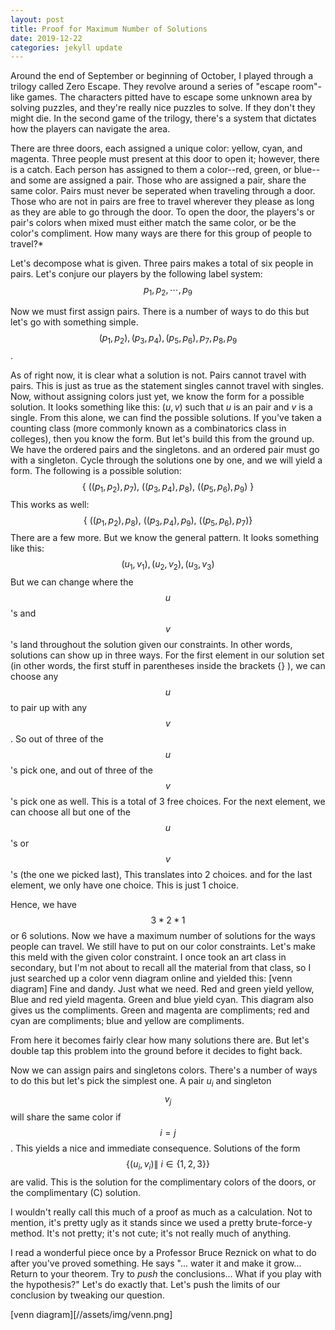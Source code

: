 ```yaml
---
layout: post
title: Proof for Maximum Number of Solutions
date: 2019-12-22
categories: jekyll update
---
```


Around the end of September or beginning of October, I played through a trilogy called Zero Escape.
They revolve around a series of "escape room"-like games.
The characters pitted have to escape some unknown area by solving puzzles, and they're really nice puzzles to solve.
If they don't they might die. In the second game of the trilogy, there's a system that dictates how the players
can navigate the area.

There are three doors, each assigned a unique color: yellow, cyan, and magenta. Three people must present at this door to open it;
however, there is a catch. Each person has assigned to them a color--red, green, or blue--and some are assigned a pair.
Those who are assigned a pair, share the same color. Pairs must never be seperated when traveling through a door.
Those who are not in pairs are free to travel wherever they please as long as they are able to go through the door.
To open the door, the players's or pair's colors when mixed must either match the same color,
or be the color's compliment.
How many ways are there for this group of people to travel?*

Let's decompose what is given.
Three pairs makes a total of six people in pairs. Let's conjure our players by the following label system:
$$p_1, p_2,\cdots, p_9$$

Now we must first assign pairs. There is a number of ways to do this but let's go with something simple.
$$(p_1,p_2), (p_3,p_4), (p_5, p_6), p_7, p_8, p_9$$.

As of right now, it is clear what a solution is not. Pairs cannot travel with pairs. 
This is just as true as the statement singles cannot travel with singles.
Now, without assigning colors just yet, we know the form for a possible solution. It looks something like this:
$(u,v)$ such that $u$ is an pair and $v$ is a single. From this alone, we can find the possible solutions.
If you've taken a counting class (more commonly known as a combinatorics class in colleges), then you know the form.
But let's build this from the ground up. We have the ordered pairs and the singletons.
and an ordered pair must go with a singleton. Cycle through the solutions one by one, and we will yield a form.
The following is a possible solution: $$\{\ ((p_1,p_2),p_7),\ ((p_3,p_4),p_8),\ ((p_5,p_6),p_9)\ \}$$
This works as well: $$\{\ ((p_1,p_2),p_8),\ ((p_3,p_4),p_9),\ ((p_5,p_6),p_7) \}$$
There are a few more. But we know the general pattern.
It looks something like this:
$${\ (u_1,v_1), (u_2, v_2), (u_3,v_3)\ }$$
But we can change where the $$u$$'s and $$v$$'s land throughout the solution given our constraints.
In other words, solutions can show up in three ways. 
For the first element in our solution set (in other words, the first stuff in parentheses inside the brackets {} ), 
we can choose any $$u$$ to pair up with any $$v$$. So out of three of the $$u$$'s pick one,
and out of three of the $$v$$'s pick one as well. This is a total of 3 free choices.
For the next element, we can choose all but one of the $$u$$'s or $$v$$'s (the one we picked last), This translates into 2 choices.
and for the last element, we only have one choice. This is just 1 choice.

Hence, we have $$3*2*1$$ or 6 solutions. Now we have a maximum number of solutions for the ways people can travel.
We still have to put on our color constraints. Let's make this meld with the given color constraint.
I once took an art class in secondary, but I'm not about to recall all the material from that class, so I just
searched up a color venn diagram online and yielded this: 
[venn diagram]
Fine and dandy. Just what we need. Red and green yield yellow, Blue and red yield magenta. Green and blue yield cyan.
This diagram also gives us the compliments.
Green and magenta are compliments; red and cyan are compliments; blue and yellow are compliments.

From here it becomes fairly clear how many solutions there are.
But let's double tap this problem into the ground before it decides to fight back.

Now we can assign pairs and singletons colors. There's a number of ways to do this but let's pick the simplest one.
A pair $u_i$ and singleton $$v_j$$ will share the same color if $$i=j$$. This yields a nice and immediate consequence.
Solutions of the form $$\{(u_i, v_i) \|\ i\in \{ 1,2,3\} \}$$ are valid.
This is the solution for the complimentary colors of the doors, or the complimentary (C) solution.

I wouldn't really call this much of a proof as much as a calculation. Not to mention, it's pretty ugly as it stands
since we used a pretty brute-force-y method. It's not pretty; it's not cute; it's not really much of anything.

I read a wonderful piece once by a Professor Bruce Reznick on what to do after you've proved something.
He says "... water it and make it grow... Return to your theorem. Try to *push* the conclusions... What if you play with the hypothesis?"
Let's do exactly that. Let's push the limits of our conclusion by tweaking our question.


[venn diagram][//assets/img/venn.png]
